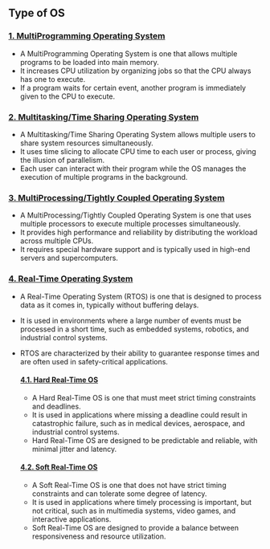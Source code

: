 ## Type of OS

### [1. MultiProgramming Operating System]()
- A MultiProgramming Operating System is one that allows multiple programs to be loaded into main memory.
- It increases CPU utilization by organizing jobs so that the CPU always has one to execute.
- If a program waits for certain event, another program is immediately given to the CPU to execute.

### [2. Multitasking/Time Sharing Operating System]()
- A Multitasking/Time Sharing Operating System allows multiple users to share system resources simultaneously.
- It uses time slicing to allocate CPU time to each user or process, giving the illusion of parallelism.
- Each user can interact with their program while the OS manages the execution of multiple programs in the background. 

### [3. MultiProcessing/Tightly Coupled Operating System]()
- A MultiProcessing/Tightly Coupled Operating System is one that uses multiple processors to execute multiple processes simultaneously.
- It provides high performance and reliability by distributing the workload across multiple CPUs.
- It requires special hardware support and is typically used in high-end servers and supercomputers.

### [4. Real-Time Operating System]()
- A Real-Time Operating System (RTOS) is one that is designed to process data as it comes in, typically without buffering delays.
- It is used in environments where a large number of events must be processed in a short time, such as embedded systems, robotics, and industrial control systems.
- RTOS are characterized by their ability to guarantee response times and are often used in safety-critical applications.

  #### [4.1. Hard Real-Time OS]()
  - A Hard Real-Time OS is one that must meet strict timing constraints and deadlines.
  - It is used in applications where missing a deadline could result in catastrophic failure, such as in medical devices, aerospace, and industrial control systems.
  - Hard Real-Time OS are designed to be predictable and reliable, with minimal jitter and latency.

  #### [4.2. Soft Real-Time OS]()
  - A Soft Real-Time OS is one that does not have strict timing constraints and can tolerate some degree of latency.
  - It is used in applications where timely processing is important, but not critical, such as in multimedia systems, video games, and interactive applications.
  - Soft Real-Time OS are designed to provide a balance between responsiveness and resource utilization.